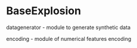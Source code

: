# BaseExplosion

datagenerator - module to generate synthetic data

encoding - module of numerical features encoding 